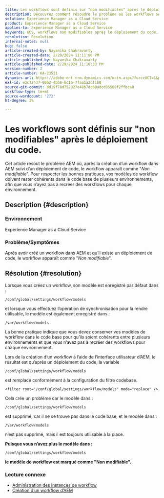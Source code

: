 ```yaml
---
title: Les workflows sont définis sur "non modifiables" après le déploiement du code.
description: Découvrez comment résoudre le problème où les workflows sont définis sur "non modifiables" après le déploiement du code. Maintenez vos modèles de workflow dans le code base cohérents sur l’ensemble du mult.
solution: Experience Manager as a Cloud Service
product: Experience Manager as a Cloud Service
applies-to: Experience Manager as a Cloud Service
keywords: KCS, workflows non modifiables après le déploiement du code, AEM, AEMaaCS, workflow
resolution: Resolution
internal-notes: null
bug: false
article-created-by: Nayanika Chakravarty
article-created-date: 2/29/2024 11:11:06 PM
article-published-by: Nayanika Chakravarty
article-published-date: 2/29/2024 11:16:33 PM
version-number: 2
article-number: KA-23531
dynamics-url: https://adobe-ent.crm.dynamics.com/main.aspx?forceUCI=1&pagetype=entityrecord&etn=knowledgearticle&id=728c9bcd-57d7-ee11-9079-6045bd006b3d
exl-id: e3c72437-0062-4b58-bc16-7faa1a2cf1b0
source-git-commit: dd19f78d752827e48b7dc68adcd95500f2ffbca0
workflow-type: tm+mt
source-wordcount: '272'
ht-degree: 3%

---
```


# Les workflows sont définis sur &quot;non modifiables&quot; après le déploiement du code.


Cet article résout le problème AEM où, après la création d’un workflow dans AEM suivi d’un déploiement de code, le workflow apparaît comme &quot;*Non modifiable*&quot;. Pour respecter les bonnes pratiques, vos modèles de workflow doivent rester cohérents dans le code base de plusieurs environnements, afin que vous n’ayez pas à recréer des workflows pour chaque environnement.

## Description {#description}


### Environnement

Experience Manager as a Cloud Service

### Problème/Symptômes

Après avoir créé un workflow dans AEM et qu’il existe un déploiement de code, le workflow apparaît comme &quot;*Non modifiable*&quot;.


## Résolution {#resolution}


Lorsque vous créez un workflow, son modèle est enregistré par défaut dans :


```
/conf/global/settings/workflow/models
```


et lorsque vous effectuez l’opération de synchronisation pour la rendre utilisable, le modèle est également enregistré dans :


```
/var/workflow/models
```


La bonne pratique indique que vous devez conserver vos modèles de workflow dans le code base pour qu’ils soient cohérents entre plusieurs environnements et que vous n’avez pas à recréer des workflows pour chaque environnement.

Lors de la création d’un workflow à l’aide de l’interface utilisateur d’AEM, le résultat est qu’après un déploiement du code, la variable


```
/conf/global/settings/workflow/models
```


est remplacé conformément à la configuration du filtre codebase.


```
<filter root="/conf/global/settings/workflow/models" mode="replace" />
```


Cela crée un problème car le modèle dans :


```
/conf/global/settings/workflow/models
```


est supprimé, car il ne se trouve pas dans le code base, et le modèle dans :


```
/var/workflow/models
```


n’est pas supprimé, mais il est toujours utilisable à la place.

<b>Puisque vous n’avez plus le modèle dans :</b>


```
/conf/global/settings/workflow/models
```


<b>le modèle de workflow est marqué comme &quot;Non modifiable&quot;.</b>

### <b>Lecture connexe</b>

- [Administration des instances de workflow](https://docs.mktossl.com/docs/experience-manager-cloud-service/content/sites/administering/workflows-administering.html?lang=en)
- [Création d’un workflow d’AEM](https://experienceleague.adobe.com/docs/experience-manager-learn/cloud-service/forms/create-aem-workflow/create-workflow.html?lang=en)
